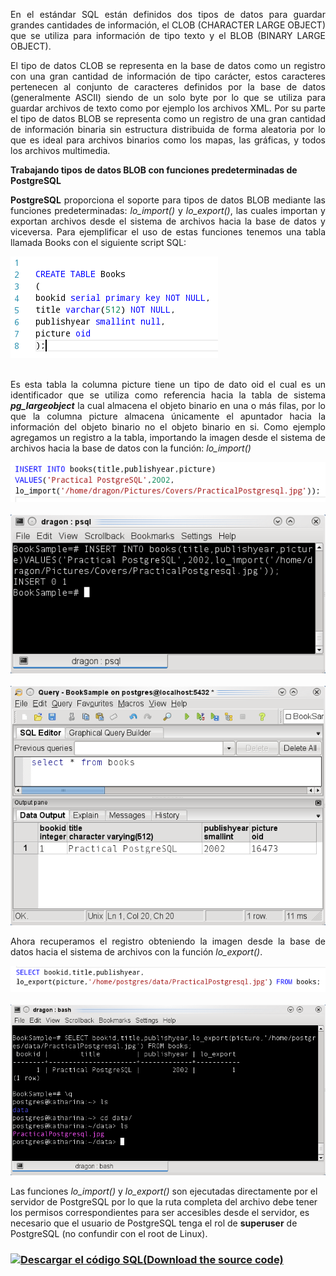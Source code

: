 <!DOCTYPE html>
<html>
<head>
<title>Trabajando con tipos binarios BLOB (Binary Large Object ) en PostgreSQL.</title>
</head>
<body>
<p align="justify">
En el estándar SQL  están definidos dos tipos de datos para guardar grandes cantidades de información, el CLOB (CHARACTER LARGE OBJECT) que se utiliza para información de tipo texto  y el BLOB (BINARY LARGE OBJECT).
</p>
<p align="justify">
El tipo de datos CLOB se representa en la base de datos como un registro con una gran cantidad de información de tipo carácter, estos caracteres pertenecen al conjunto de caracteres definidos por la base de datos (generalmente ASCII) siendo de un solo byte por lo que se utiliza para guardar archivos de texto como por ejemplo los archivos XML. Por su parte el tipo de datos BLOB se representa como un registro de una gran cantidad de información binaria sin estructura distribuida de forma aleatoria  por lo que es ideal para archivos binarios como los mapas, las gráficas, y todos los archivos multimedia.
</p>
<p><b>Trabajando tipos de datos BLOB con funciones predeterminadas de PostgreSQL</b></p>
<p align="justify"><b>PostgreSQL</b> proporciona el soporte para tipos de datos BLOB mediante las funciones predeterminadas: <i>lo_import()</i> y <i>lo_export()</i>, las cuales importan y exportan archivos desde el sistema de archivos hacia la base de datos y viceversa.
Para ejemplificar el uso de estas funciones tenemos una tabla llamada Books con el siguiente script SQL:
</p>
<div>
<a href="http://viid.me/qlXZgz" target="_blank">
<IMG src="picture_library/pgblob/tbbooks.png">
</a>
</div><br>
<p align="justify">Es esta tabla la columna picture tiene un tipo de dato oid el cual es un identificador que se utiliza como referencia hacia la tabla de sistema <i><b>pg_largeobject</b></i> la cual almacena el objeto binario en una o más filas, por lo que la columna picture almacena únicamente el apuntador hacia la información del objeto binario no el objeto binario en si.
Como ejemplo agregamos un registro a la tabla,  importando la imagen desde el sistema de archivos hacia la base de datos con la función: <i>lo_import()</i></p>
<div>
<a href="http://viid.me/qlXZgz" target="_blank">
<IMG src="picture_library/pgblob/query1.png">
</a>
</div><br>
<div>
<a href="http://viid.me/qlXZgz" target="_blank">
<IMG src="picture_library/pgblob/fig1.png">
</a>
</div><br>
<div>
<a href="http://viid.me/qlXZgz" target="_blank">
<IMG src="picture_library/pgblob/fig2.png">
</a>
</div>
<p align="justify">Ahora recuperamos el registro obteniendo la imagen desde la base de datos hacia el sistema de archivos con la función <i>lo_export()</i>.</p>
<div>
<a href="http://viid.me/qlXZgz" target="_blank">
<IMG src="picture_library/pgblob/query2.png">
</a>
</div><br>
<div>
<a href="http://viid.me/qlXZgz" target="_blank">
<IMG src="picture_library/pgblob/fig3.png" width="644">
</a>
</div>
<p>
Las funciones <i>lo_import()</i> y <i>lo_export()</i> son ejecutadas directamente por el servidor de PostgreSQL por lo que la ruta completa del archivo debe tener los permisos correspondientes para ser accesibles desde el servidor, es necesario que el usuario de PostgreSQL tenga el rol de <b>superuser</b> de PostgreSQL (no confundir con el root de Linux).
</p>
<p>
<h3>
<a href="http://viid.me/qlXZgz" target="_blank">
<img src="picture_library/dw.jpg" border="0">Descargar el código SQL(Download the source code)
</a></h3></p>
</body>
</html>
